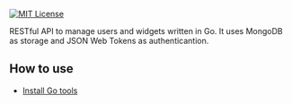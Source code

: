 [![MIT License](http://img.shields.io/badge/license-MIT-blue.svg?style=flat)](LICENSE)

RESTful API to manage users and widgets written in Go. It uses MongoDB as storage and JSON Web Tokens as authenticantion.

## How to use

* [Install Go tools](https://golang.org/doc/install)

